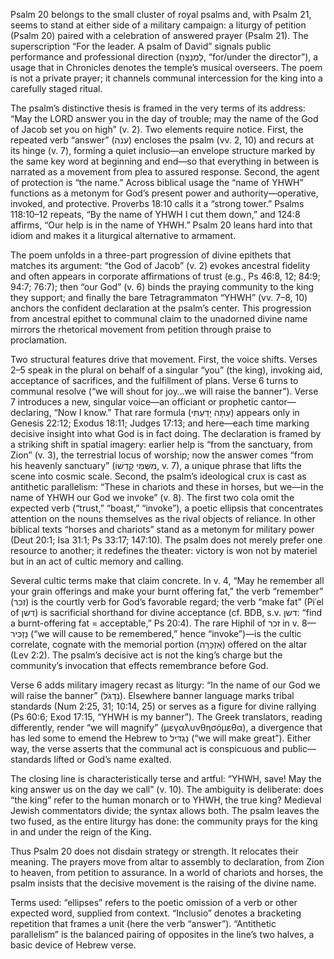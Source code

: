 Psalm 20 belongs to the small cluster of royal psalms and, with Psalm 21, seems to stand at either side of a military campaign: a liturgy of petition (Psalm 20) paired with a celebration of answered prayer (Psalm 21). The superscription “For the leader. A psalm of David” signals public performance and professional direction (לַמְנַצֵּחַ, “for/under the director”), a usage that in Chronicles denotes the temple’s musical overseers. The poem is not a private prayer; it channels communal intercession for the king into a carefully staged ritual.

The psalm’s distinctive thesis is framed in the very terms of its address: “May the LORD answer you in the day of trouble; may the name of the God of Jacob set you on high” (v. 2). Two elements require notice. First, the repeated verb “answer” (ענה) encloses the psalm (vv. 2, 10) and recurs at its hinge (v. 7), forming a quiet inclusio—an envelope structure marked by the same key word at beginning and end—so that everything in between is narrated as a movement from plea to assured response. Second, the agent of protection is “the name.” Across biblical usage the “name of YHWH” functions as a metonym for God’s present power and authority—operative, invoked, and protective. Proverbs 18:10 calls it a “strong tower.” Psalms 118:10–12 repeats, “By the name of YHWH I cut them down,” and 124:8 affirms, “Our help is in the name of YHWH.” Psalm 20 leans hard into that idiom and makes it a liturgical alternative to armament.

The poem unfolds in a three-part progression of divine epithets that matches its argument: “the God of Jacob” (v. 2) evokes ancestral fidelity and often appears in corporate affirmations of trust (e.g., Ps 46:8, 12; 84:9; 94:7; 76:7); then “our God” (v. 6) binds the praying community to the king they support; and finally the bare Tetragrammaton “YHWH” (vv. 7–8, 10) anchors the confident declaration at the psalm’s center. This progression from ancestral epithet to communal claim to the unadorned divine name mirrors the rhetorical movement from petition through praise to proclamation.

Two structural features drive that movement. First, the voice shifts. Verses 2–5 speak in the plural on behalf of a singular “you” (the king), invoking aid, acceptance of sacrifices, and the fulfillment of plans. Verse 6 turns to communal resolve (“we will shout for joy…we will raise the banner”). Verse 7 introduces a new, singular voice—an officiant or prophetic cantor—declaring, “Now I know.” That rare formula (עַתָּה יָדַעְתִּי) appears only in Genesis 22:12; Exodus 18:11; Judges 17:13; and here—each time marking decisive insight into what God is in fact doing. The declaration is framed by a striking shift in spatial imagery: earlier help is “from the sanctuary, from Zion” (v. 3), the terrestrial locus of worship; now the answer comes “from his heavenly sanctuary” (מִשְּׁמֵי קׇדְשׁוֹ, v. 7), a unique phrase that lifts the scene into cosmic scale. Second, the psalm’s ideological crux is cast as antithetic parallelism: “These in chariots and these in horses, but we—in the name of YHWH our God we invoke” (v. 8). The first two cola omit the expected verb (“trust,” “boast,” “invoke”), a poetic ellipsis that concentrates attention on the nouns themselves as the rival objects of reliance. In other biblical texts “horses and chariots” stand as a metonym for military power (Deut 20:1; Isa 31:1; Ps 33:17; 147:10). The psalm does not merely prefer one resource to another; it redefines the theater: victory is won not by materiel but in an act of cultic memory and calling.

Several cultic terms make that claim concrete. In v. 4, “May he remember all your grain offerings and make your burnt offering fat,” the verb “remember” (זכר) is the courtly verb for God’s favorable regard; the verb “make fat” (Piʿel of דשן) is sacrificial shorthand for divine acceptance (cf. BDB, s.v. דשן: “find a burnt-offering fat = acceptable,” Ps 20:4). The rare Hiphil of זכר in v. 8—נַזְכִּיר (“we will cause to be remembered,” hence “invoke”)—is the cultic correlate, cognate with the memorial portion (אַזְכָּרָה) offered on the altar (Lev 2:2). The psalm’s decisive act is not the king’s charge but the community’s invocation that effects remembrance before God.

Verse 6 adds military imagery recast as liturgy: “In the name of our God we will raise the banner” (נִדְגֹּל). Elsewhere banner language marks tribal standards (Num 2:25, 31; 10:14, 25) or serves as a figure for divine rallying (Ps 60:6; Exod 17:15, “YHWH is my banner”). The Greek translators, reading differently, render “we will magnify” (μεγαλυνθησόμεθα), a divergence that has led some to emend the Hebrew to נַגְדִּיל (“we will make great”). Either way, the verse asserts that the communal act is conspicuous and public—standards lifted or God’s name exalted.

The closing line is characteristically terse and artful: “YHWH, save! May the king answer us on the day we call” (v. 10). The ambiguity is deliberate: does “the king” refer to the human monarch or to YHWH, the true king? Medieval Jewish commentators divide; the syntax allows both. The psalm leaves the two fused, as the entire liturgy has done: the community prays for the king in and under the reign of the King.

Thus Psalm 20 does not disdain strategy or strength. It relocates their meaning. The prayers move from altar to assembly to declaration, from Zion to heaven, from petition to assurance. In a world of chariots and horses, the psalm insists that the decisive movement is the raising of the divine name.

Terms used: “ellipses” refers to the poetic omission of a verb or other expected word, supplied from context. “Inclusio” denotes a bracketing repetition that frames a unit (here the verb “answer”). “Antithetic parallelism” is the balanced pairing of opposites in the line’s two halves, a basic device of Hebrew verse.